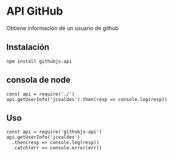 # API GitHub
Obtiene información de un usuario de github

## Instalación 

```
npm install githubjs-api
```

## consola de node

```
const api = require('./')
api.getUserInfo('jcvaldes').then(resp => console.log(resp))
```

## Uso

```
const api = require('githubjs-api')
api.getUserInfo('jcvaldes')
  .then(resp => console.log(resp))
  .catch(err => console.error(err))
```
